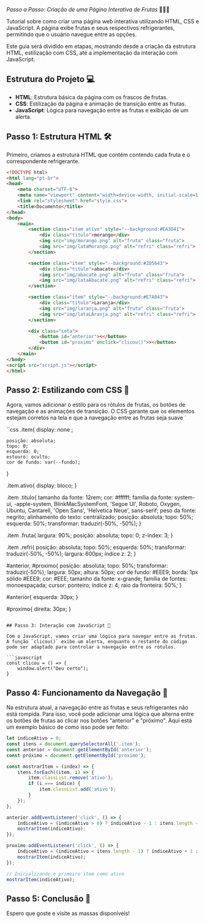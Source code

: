 _Passo a Passo: Criação de uma Página Interativa de Frutas_ 🍓🍊🥑

Tutorial sobre como criar uma página web interativa utilizando HTML, CSS e JavaScript. A página exibe frutas e seus respectivos refrigerantes, permitindo que o usuário navegue entre as opções.

Este guia será dividido em etapas, mostrando desde a criação da estrutura HTML, estilização com CSS, até a implementação da interação com JavaScript.

## Estrutura do Projeto 💻

* **HTML**: Estrutura básica da página com os frascos de frutas.
* **CSS**: Estilização da página e animação de transição entre as frutas.
* **JavaScript**: Lógica para navegação entre as frutas e exibição de um alerta.

## Passo 1: Estrutura HTML 🛠️

Primeiro, criamos a estrutura HTML que contém contendo cada fruta e o correspondente refrigerante.

```html
<!DOCTYPE html>
<html lang="pt-br">
<head>
    <meta charset="UTF-8">
    <meta name="viewport" content="width=device-width, initial-scale=1.0">
    <link rel="stylesheet" href="style.css">
    <title>Documento</title>
</head>
<body>
    <main>
        <section class="item ativo" style="--background:#EA3D41">
            <div class="titulo">morango</div>
            <img src="img/morango.png" alt="fruta" class="fruta">
            <img src="img/lataMorango.png" alt="refri" class="refri">
        </section>

        <section class="item" style="--background:#2D5643">
            <div class="titulo">abacate</div>
            <img src="img/abacate.png" alt="fruta" class="fruta">
            <img src="img/lataAbacate.png" alt="refri" class="refri">
        </section>

        <section class="item" style="--background:#E7A043">
            <div class="titulo">Laranja</div>
            <img src="img/laranja.png" alt="fruta" class="fruta">
            <img src="img/lataLAranja.png" alt="refri" class="refri">
        </section>

        <div class="seta">
            <button id="anterior"><</button>
            <button id="proximo" onclick="clicou()">></button>
        </div>
    </main>
</body>
<script src="script.js"></script>
</html>
```

## Passo 2: Estilizando com CSS 🎨

Agora, vamos adicionar o estilo para os rótulos de frutas, os botões de navegação e as animações de transição. O CSS garante que os elementos estejam corretos na tela e que a navegação entre as frutas seja suave     `

``css
.item{
    display: none     ;


    posição: absoluta;
    topo: 0;
    esquerda: 0;
    estouro: oculto;
    cor de fundo: var(--fundo);
}

.item.ativo{
    display: bloco;
}

.item .titulo{
    tamanho da fonte: 12rem;
    cor: #ffffff;
    família da fonte: system-ui, -apple-system, BlinkMacSystemFont,
    'Segoe UI', Roboto, Oxygen, Ubuntu, Cantarell, 'Open Sans', 'Helvetica Neue', sans-serif;
    peso da fonte: negrito;
    alinhamento do texto: centralizado;
    posição: absoluta;
    topo: 50%;
    esquerda: 50%;
    transformar: traduzir(-50%, -50%);
}

.item .fruta{
    largura: 90%;
    posição: absoluta;
    topo: 0;
    z-index: 3;
}

.item .refri{
    posição: absoluta;
    topo: 50%;
    esquerda: 50%;
    transformar: traduzir(-50%, -50%);
    largura: 600px;
    índice z: 2;
}

#anterior, #proximo{
    posição: absoluta;
    topo: 50%;
    transformar: traduzir(-50%);
    largura: 50px;
    altura: 50px;
    cor de fundo: #EEE9;
    borda: 1px sólido #EEE9;
    cor: #EEE;
    tamanho da fonte: x-grande;
    família de fontes: monoespaçada;
    cursor: ponteiro;
    índice z: 4;
    raio da fronteira: 50%;
}

#anterior{
    esquerda: 30px;
}

#proximo{
    direita: 30px;
}
```

## Passo 3: Interação com JavaScript 🚀

Com o JavaScript, vamos criar uma lógica para navegar entre as frutas. A função `clicou()` exibe um alerta, enquanto o restante do código pode ser adaptado para controlar a navegação entre os rótulos.

```javascript
const clicou = () => {
    window.alert("Deu certo");
}
```

## Passo 4: Funcionamento da Navegação 🔄

Na estrutura atual, a navegação entre as frutas e seus refrigerantes não está rompida. Para isso, você pode adicionar uma lógica que alterna entre os botões de frutas ao clicar nos botões "anterior" e "próximo". Aqui está um exemplo básico de como isso pode ser feito:

```javascript
let indiceAtivo = 0;
const itens = document.querySelectorAll('.item');
const anterior = document.getElementById('anterior');
const próximo = document.getElementById('proximo');

const mostrarItem = (index) => {
    itens.forEach((item, i) => {
        item.classList.remove('ativo');
        if (i === índice) {
            item.classList.add('ativo');
        }
    });
};

anterior.addEventListener('click', () => {
    índiceAtivo = (indiceAtivo > 0) ? índiceAtivo - 1 : itens.length - 1;
    mostrarItem(indiceAtivo);
});

proximo.addEventListener('click', () => {
    índiceAtivo = (indiceAtivo < itens.length - 1) ? índiceAtivo + 1 : 0;
    mostrarItem(indiceAtivo);
});

// Inicializando o primeiro item como ativo
mostrarItem(indiceAtivo);
```

## Passo 5: Conclusão 🎉

Espero que goste e visite as massas disponíveis!
